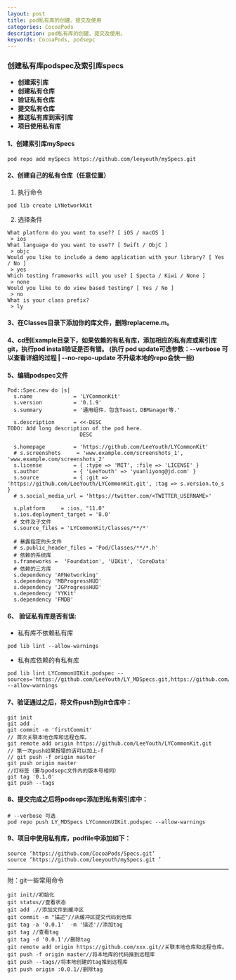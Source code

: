 ```yaml
---
layout: post
title: pod私有库的创建、提交及使用
categories: CocoaPods
description: pod私有库的创建、提交及使用。
keywords: CocoaPods, podsepc
---
```


### 创建私有库podspec及索引库specs
- **创建索引库**
- **创建私有仓库**
- **验证私有仓库**
- **提交私有仓库**
- **推送私有库到索引库**
- **项目使用私有库**

#### 1、创建索引库mySpecs
```
pod repo add mySpecs https://github.com/leeyouth/mySpecs.git 
```
#### 2、创建自己的私有仓库（任意位置）
1. 执行命令
```
pod lib create LYNetworkKit
```
2. 选择条件
```
What platform do you want to use?? [ iOS / macOS ]
 > ios
What language do you want to use?? [ Swift / ObjC ]
 > objc
Would you like to include a demo application with your library? [ Yes / No ]
 > yes
Which testing frameworks will you use? [ Specta / Kiwi / None ]
 > none
Would you like to do view based testing? [ Yes / No ]
 > no
What is your class prefix?
 > ly
```
#### 3、在Classes目录下添加你的库文件，删除replaceme.m。
#### 4、cd到Example目录下，如果依赖的有私有库，添加相应的私有库或索引库git，执行pod install验证是否有错。 (执行 pod update可选参数：--verbose 可以查看详细的过程 | --no-repo-update 不升级本地的repo会快一些)
#### 5、编辑podspec文件
```
Pod::Spec.new do |s|
  s.name             = 'LYCommonKit'
  s.version          = '0.1.9'
  s.summary          = '通用组件，包含Toast，DBManager等.'

  s.description      = <<-DESC
TODO: Add long description of the pod here.
                       DESC

  s.homepage         = 'https://github.com/LeeYouth/LYCommonKit'
  # s.screenshots     = 'www.example.com/screenshots_1', 'www.example.com/screenshots_2'
  s.license          = { :type => 'MIT', :file => 'LICENSE' }
  s.author           = { 'LeeYouth' => 'yuanliyong@jd.com' }
  s.source           = { :git => 'https://github.com/LeeYouth/LYCommonKit.git', :tag => s.version.to_s }
  # s.social_media_url = 'https://twitter.com/<TWITTER_USERNAME>'

  s.platform     = :ios, "11.0"
  s.ios.deployment_target = '8.0'
  # 文件及子文件
  s.source_files = 'LYCommonKit/Classes/**/*'

  # 暴露指定的头文件
  # s.public_header_files = 'Pod/Classes/**/*.h'
  # 依赖的系统库
  s.frameworks =  'Foundation', 'UIKit', 'CoreData'
  # 依赖的三方库
  s.dependency 'AFNetworking'
  s.dependency 'MBProgressHUD'
  s.dependency 'JGProgressHUD'
  s.dependency 'YYKit'
  s.dependency 'FMDB'
```

#### 6、 验证私有库是否有误:

- 私有库不依赖私有库

```
pod lib lint --allow-warnings
```
- 私有库依赖的有私有库
```
pod lib lint LYCommonUIKit.podspec --sources='https://github.com/LeeYouth/LY_MDSpecs.git,https://github.com/CocoaPods/Specs.git'  --allow-warnings
```
#### 7、验证通过之后，将文件push到git仓库中：
```
git init
git add .
git commit -m 'firstCommit'
// 首次关联本地仓库和远程仓库。
git remote add origin https://github.com/LeeYouth/LYCommonKit.git
// 第一次push如果报错的话可以加上-f
// git push -f origin master
git push origin master
//打标签（要与podsepc文件内的版本号相同）
git tag '0.1.0'
git push --tags
```
#### 8、提交完成之后将podsepc添加到私有索引库中：
```
# --verbose 可选
pod repo push LY_MDSpecs LYCommonUIKit.podspec --allow-warnings
```

#### 9、项目中使用私有库，podfile中添加如下：
```
source ‘https://github.com/CocoaPods/Specs.git’
source ‘https://github.com/leeyouth/mySpecs.git ’
```

---------
附：git一些常用命令
```
git init//初始化
git status//查看状态
git add .//添加文件到缓冲区
git commit -m "描述"//从缓冲区提交代码到仓库
git tag -a '0.0.1'  -m '描述'//添加tag
git tag //查看tag
git tag -d '0.0.1'//删除tag
git remote add origin https://github.com/xxx.git//关联本地仓库和远程仓库。
git push -f origin master//将本地库的代码推到远程库
git push --tags//将本地创建的tag推到远程库
git push origin :0.0.1//删除tag
```



